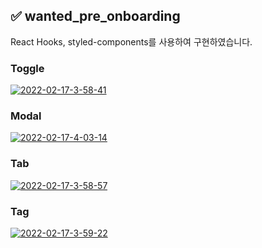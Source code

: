 ## ✅ wanted_pre_onboarding

React Hooks, styled-components를 사용하여 구현하였습니다.

### Toggle
<a href="https://ibb.co/gVWZ78r"><img src="https://i.ibb.co/gVWZ78r/2022-02-17-3-58-41.png" alt="2022-02-17-3-58-41" border="0"></a>
### Modal
<a href="https://ibb.co/G2pzJHc"><img src="https://i.ibb.co/G2pzJHc/2022-02-17-4-03-14.png" alt="2022-02-17-4-03-14" border="0"></a>
### Tab
<a href="https://ibb.co/rpqtxZt"><img src="https://i.ibb.co/rpqtxZt/2022-02-17-3-58-57.png" alt="2022-02-17-3-58-57" border="0"></a>
### Tag
<a href="https://ibb.co/YLRdd09"><img src="https://i.ibb.co/YLRdd09/2022-02-17-3-59-22.png" alt="2022-02-17-3-59-22" border="0"></a>
